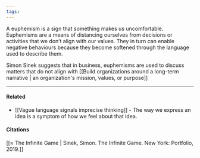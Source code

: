 ```yaml
---
tags:
---
```


A euphemism is a sign that something makes us uncomfortable. Euphemisms are a means of distancing ourselves from decisions or activities that we don’t align with our values. They in turn can enable negative behaviours because they become softened through the language used to describe them.

Simon Sinek suggests that in business, euphemisms are used to discuss matters that do not align with [[Build organizations around a long-term narrative | an organization's mission, values, or purpose]]

---

#### Related

-   [[Vague language signals imprecise thinking]] - The way we express an idea is a symptom of how we feel about that idea.

#### Citations

[[≈ The Infinite Game | Sinek, Simon. The Infinite Game. New York: Portfolio, 2019.]]